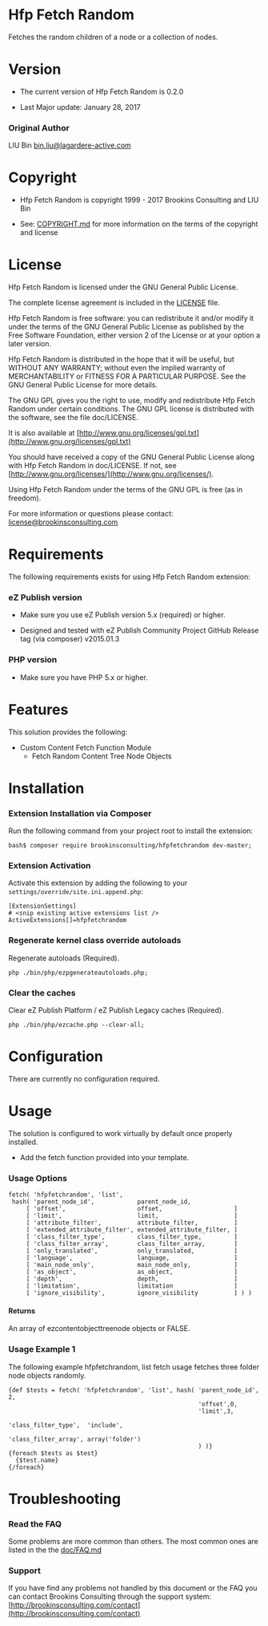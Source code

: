 Hfp Fetch Random
=================

Fetches the random children of a node or a collection of nodes.

Version
=======

* The current version of Hfp Fetch Random is 0.2.0

* Last Major update: January 28, 2017

### Original Author

LIU Bin <bin.liu@lagardere-active.com>


Copyright
=========

* Hfp Fetch Random is copyright 1999 - 2017 Brookins Consulting and LIU Bin

* See: [COPYRIGHT.md](COPYRIGHT.md) for more information on the terms of the copyright and license


License
=======

Hfp Fetch Random is licensed under the GNU General Public License.

The complete license agreement is included in the [LICENSE](LICENSE) file.

Hfp Fetch Random is free software: you can redistribute it and/or modify
it under the terms of the GNU General Public License as published by
the Free Software Foundation, either version 2 of the License or at your
option a later version.

Hfp Fetch Random is distributed in the hope that it will be useful,
but WITHOUT ANY WARRANTY; without even the implied warranty of
MERCHANTABILITY or FITNESS FOR A PARTICULAR PURPOSE.  See the
GNU General Public License for more details.

The GNU GPL gives you the right to use, modify and redistribute
Hfp Fetch Random under certain conditions. The GNU GPL license
is distributed with the software, see the file doc/LICENSE.

It is also available at [http://www.gnu.org/licenses/gpl.txt](http://www.gnu.org/licenses/gpl.txt)

You should have received a copy of the GNU General Public License
along with Hfp Fetch Random in doc/LICENSE.  If not, see [http://www.gnu.org/licenses/](http://www.gnu.org/licenses/).

Using Hfp Fetch Random under the terms of the GNU GPL is free (as in freedom).

For more information or questions please contact: license@brookinsconsulting.com


Requirements
============

The following requirements exists for using Hfp Fetch Random extension:


### eZ Publish version

* Make sure you use eZ Publish version 5.x (required) or higher.

* Designed and tested with eZ Publish Community Project GitHub Release tag (via composer) v2015.01.3


### PHP version

* Make sure you have PHP 5.x or higher.


Features
========

This solution provides the following:

* Custom Content Fetch Function Module 
    * Fetch Random Content Tree Node Objects


Installation
============

### Extension Installation via Composer

Run the following command from your project root to install the extension:

    bash$ composer require brookinsconsulting/hfpfetchrandom dev-master;


### Extension Activation

Activate this extension by adding the following to your `settings/override/site.ini.append.php`:

    [ExtensionSettings]
    # <snip existing active extensions list />
    ActiveExtensions[]=hfpfetchrandom


### Regenerate kernel class override autoloads

Regenerate autoloads (Required).

    php ./bin/php/ezpgenerateautoloads.php;


### Clear the caches

Clear eZ Publish Platform / eZ Publish Legacy caches (Required).

    php ./bin/php/ezcache.php --clear-all;


Configuration
=============

There are currently no configuration required.

Usage
=====

The solution is configured to work virtually by default once properly installed.

* Add the fetch function provided into your template.

### Usage Options

    fetch( 'hfpfetchrandom', 'list',
     hash( 'parent_node_id',            parent_node_id,
         [ 'offset',                    offset,                    ]
         [ 'limit',                     limit,                     ]
         [ 'attribute_filter',          attribute_filter,          ]
         [ 'extended_attribute_filter', extended_attribute_filter, ]
         [ 'class_filter_type',         class_filter_type,         ]
         [ 'class_filter_array',        class_filter_array,        ]
         [ 'only_translated',           only_translated,           ]
         [ 'language',                  language,                  ]
         [ 'main_node_only',            main_node_only,            ]
         [ 'as_object',                 as_object,                 ]
         [ 'depth',                     depth,                     ]
         [ 'limitation',                limitation                 ]
         [ 'ignore_visibility',         ignore_visibility          ] ) )

#### Returns

An array of ezcontentobjecttreenode objects or FALSE.


### Usage Example 1

The following example hfpfetchrandom, list fetch usage fetches three folder node objects randomly.

    {def $tests = fetch( 'hfpfetchrandom', 'list', hash( 'parent_node_id', 2,
                                                         'offset',0,
                                                         'limit',3,
                                                         'class_filter_type',  'include',
                                                         'class_filter_array', array('folder')
                                                         ) )}
    {foreach $tests as $test}
      {$test.name}
    {/foreach}


Troubleshooting
===============

### Read the FAQ

Some problems are more common than others. The most common ones are listed in the the [doc/FAQ.md](doc/FAQ.md)


### Support

If you have find any problems not handled by this document or the FAQ you can contact Brookins Consulting through the support system: [http://brookinsconsulting.com/contact](http://brookinsconsulting.com/contact)
